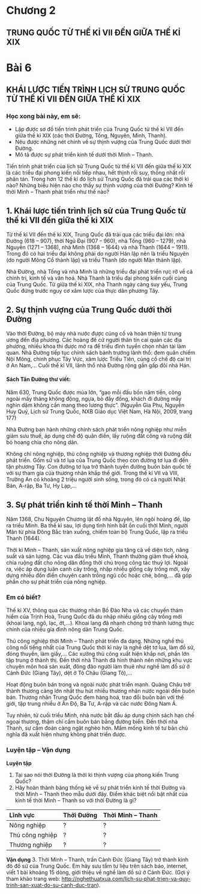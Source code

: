 # Chương 2
## TRUNG QUỐC TỪ THẾ KỈ VII ĐẾN GIỮA THẾ KỈ XIX

# Bài 6
## KHÁI LƯỢC TIẾN TRÌNH LỊCH SỬ TRUNG QUỐC TỪ THẾ KỈ VII ĐẾN GIỮA THẾ KỈ XIX

### Học xong bài này, em sẽ:
*   Lập được sơ đồ tiến trình phát triển của Trung Quốc từ thế kỉ VII đến giữa thế kỉ XIX (các thời Đường, Tống, Nguyên, Minh, Thanh).
*   Nêu được những nét chính về sự thịnh vượng của Trung Quốc dưới thời Đường.
*   Mô tả được sự phát triển kinh tế dưới thời Minh – Thanh.

Tiến trình phát triển của lịch sử Trung Quốc từ thế kỉ VII đến giữa thế kỉ XIX là các triều đại phong kiến nối tiếp nhau, hết thịnh rồi suy, thống nhất rồi phân tán. Trong hơn 12 thế kỉ đó lịch sử Trung Quốc đã trải qua các thời kì nào? Những biểu hiện nào cho thấy sự thịnh vượng của thời Đường? Kinh tế thời Minh – Thanh phát triển như thế nào?

## 1. Khái lược tiến trình lịch sử của Trung Quốc từ thế kỉ VII đến giữa thế kỉ XIX

Từ thế kỉ VII đến thế kỉ XIX, Trung Quốc đã trải qua các triều đại lớn: nhà Đường (618 – 907), thời Ngũ Đại (907 – 960), nhà Tống (960 – 1279), nhà Nguyên (1271 – 1368), nhà Minh (1368 – 1644) và nhà Thanh (1644 – 1911). Trong đó có hai triều đại không phải do người Hán lập nên là triều Nguyên (do người Mông Cổ thành lập) và triều Thanh (do người Mãn thành lập).

Nhà Đường, nhà Tống và nhà Minh là những triều đại phát triển rực rỡ về cả chính trị, kinh tế và văn hoá. Nhà Thanh là triều đại phong kiến cuối cùng của Trung Quốc. Từ giữa thế kỉ XIX, nhà Thanh ngày càng suy yếu, Trung Quốc đứng trước nguy cơ xâm lược của thực dân phương Tây.

## 2. Sự thịnh vượng của Trung Quốc dưới thời Đường

Vào thời Đường, bộ máy nhà nước được củng cố và hoàn thiện từ trung ương đến địa phương. Các hoàng đế cử người thân tín cai quản các địa phương, nhiều khoa thi được mở ra để triều đình tuyển chọn nhân tài làm quan. Nhà Đường tiếp tục chính sách bành trướng lãnh thổ: đem quân chiếm Nội Mông, chinh phục Tây Vực, xâm lược Triều Tiên, củng cố chế độ cai trị ở An Nam,... Cuối thế kỉ VII, lãnh thổ nhà Đường rộng gần gấp đôi nhà Hán.

#### Sách Tân Đường thư viết:
Năm 630, Trung Quốc được mùa lớn, “gạo mỗi đấu bốn năm tiền, công ngoài mấy tháng không động, ngựa, bò đầy đồng, khách đi đường mấy nghìn dặm không cần mang theo lương thực”.
(Nguyễn Gia Phu, Nguyễn Huy Quý, Lịch sử Trung Quốc, NXB Giáo dục Việt Nam, Hà Nội, 2009, trang 177)

Nhà Đường ban hành những chính sách phát triển nông nghiệp như miễn giảm sưu thuế, áp dụng chế độ quân điền, lấy ruộng đất công và ruộng đất bỏ hoang chia cho nông dân.

Không chỉ nông nghiệp, thủ công nghiệp và thương nghiệp thời Đường đều phát triển. Gốm sứ và tơ lụa của Trung Quốc theo con đường tơ lụa đi đến tận phương Tây. Con đường tơ lụa trở thành tuyến đường buôn bán quốc tế với sự tham gia của thương nhân khắp thế giới. Trong thế kỉ VII và VIII, Trường An có khoảng 2 triệu người sinh sống, trong đó có cả người Nhật Bản, A-rập, Ba Tư, Hy Lạp,...

## 3. Sự phát triển kinh tế thời Minh – Thanh

Năm 1368, Chu Nguyên Chương lật đổ nhà Nguyên, lên ngôi hoàng đế, lập ra triều Minh. Ba thế kỉ sau, lợi dụng tình hình bất ổn cuối thời Minh, người Mãn từ phía Đông Bắc tràn xuống, chiếm toàn bộ Trung Quốc, lập ra triều Thanh (1644).

Thời kì Minh – Thanh, sản xuất nông nghiệp gia tăng cả về diện tích, năng suất và sản lượng. Các vua đầu triều Minh, Thanh thường giảm thuế khoá, chia ruộng đất cho nông dân đồng thời chú trọng công tác thuỷ lợi. Ngoài ra, việc áp dụng luân canh cây trồng, nhập nhiều giống cây trồng mới, xây dựng nhiều đồn điền chuyên canh trồng ngũ cốc hoặc chè, bông,... đã góp phần cho sự phát triển của nông nghiệp.

### Em có biết?

Thế kỉ XV, thông qua các thương nhân Bồ Đào Nha và các chuyến thám hiểm của Trịnh Hoà, Trung Quốc đã du nhập nhiều giống cây trồng mới (khoai lang, ngô, lạc, ớt,...). Khoai lang đã nhanh chóng trở thành lương thực chính của nhiều gia đình nông dân Trung Quốc.

Thủ công nghiệp thời Minh – Thanh phát triển đa dạng. Những nghề thủ công nổi tiếng nhất của Trung Quốc thời kì này là nghề dệt tơ lụa, làm đồ sứ, đóng thuyền, làm giấy,... Các xưởng thủ công xuất hiện khắp nơi, phần lớn tập trung ở thành thị. Đến thời nhà Thanh đã hình thành nên những khu vực chuyên môn hoá sản xuất, đông đảo người làm thuê như nghề làm đồ sứ ở Cảnh Đức (Giang Tây), dệt ở Tô Châu (Giang Tô),...

Hoạt động buôn bán trong và ngoài nước phát triển mạnh. Quảng Châu trở thành thương cảng lớn nhất thu hút nhiều thương nhân nước ngoài đến buôn bán. Thương nhân Trung Quốc đem hàng hoá, trao đổi buôn bán với thế giới, tập trung nhiều ở Ấn Độ, Ba Tư, A-rập và các nước Đông Nam Á.

Tuy nhiên, từ cuối triều Minh, nhà nước bắt đầu áp dụng chính sách hạn chế ngoại thương, thậm chí cấm buôn bán bằng đường biển. Đến thời nhà Thanh, sự cấm đoán càng ngặt nghèo hơn. Mầm mống kinh tế tư bản chủ nghĩa đã xuất hiện nhưng không phát triển được.

### Luyện tập – Vận dụng

**Luyện tập**
1. Tại sao nói thời Đường là thời kì thịnh vượng của phong kiến Trung Quốc?
2. Hãy hoàn thành bảng thống kê về sự phát triển kinh tế thời Đường và thời Minh – Thanh theo mẫu dưới đây. Điểm khác biệt nổi bật nhất của kinh tế thời Minh – Thanh so với thời Đường là gì?

| Lĩnh vực    | Thời Đường | Thời Minh – Thanh |
| :---------- | :---------- | :---------------- |
| Nông nghiệp | ?           | ?                 |
| Thủ công nghiệp | ?           | ?                 |
| Thương nghiệp | ?           | ?                 |

**Vận dụng**
3. Thời Minh – Thanh, trấn Cảnh Đức (Giang Tây) trở thành kinh đô đồ sứ của Trung Quốc. Em hãy sưu tầm tư liệu trên sách báo, internet, viết 1 bài khoảng 15 dòng, giới thiệu về nghề làm đồ sứ ở Cảnh Đức.
(Gợi ý tham khảo trang web: http://nghethuatxua.com/lich-su-phat-trien-va-quy-trinh-san-xuat-do-su-canh-duc-tran).
